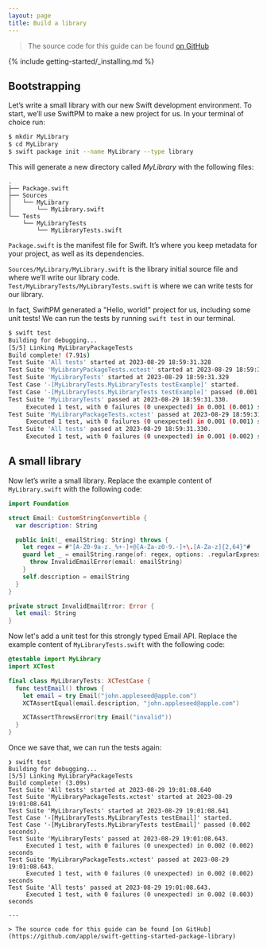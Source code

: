 ```yaml
---
layout: page
title: Build a library
---
```


> The source code for this guide can be found [on GitHub](https://github.com/apple/swift-getting-started-package-library)

{% include getting-started/_installing.md %}

## Bootstrapping

Let’s write a small library with our new Swift development environment.
To start, we’ll use SwiftPM to make a new project for us. In your terminal of choice run:

~~~bash
$ mkdir MyLibrary
$ cd MyLibrary
$ swift package init --name MyLibrary --type library
~~~

This will generate a new directory called _MyLibrary_ with the following files:

~~~no-highlight
.
├── Package.swift
├── Sources
│   └── MyLibrary
│       └── MyLibrary.swift
└── Tests
    └── MyLibraryTests
        └── MyLibraryTests.swift
~~~

`Package.swift` is the manifest file for Swift. It’s where you keep metadata for your project, as well as its dependencies.

`Sources/MyLibrary/MyLibrary.swift` is the library initial source file and where we’ll write our library code.
`Test/MyLibraryTests/MyLibraryTests.swift` is where we can write tests for our library.

In fact, SwiftPM generated a "Hello, world!" project for us, including some unit tests!
We can run the tests by running  `swift test`  in our terminal.

~~~bash
$ swift test
Building for debugging...
[5/5] Linking MyLibraryPackageTests
Build complete! (7.91s)
Test Suite 'All tests' started at 2023-08-29 18:59:31.328
Test Suite 'MyLibraryPackageTests.xctest' started at 2023-08-29 18:59:31.329
Test Suite 'MyLibraryTests' started at 2023-08-29 18:59:31.329
Test Case '-[MyLibraryTests.MyLibraryTests testExample]' started.
Test Case '-[MyLibraryTests.MyLibraryTests testExample]' passed (0.001 seconds).
Test Suite 'MyLibraryTests' passed at 2023-08-29 18:59:31.330.
	 Executed 1 test, with 0 failures (0 unexpected) in 0.001 (0.001) seconds
Test Suite 'MyLibraryPackageTests.xctest' passed at 2023-08-29 18:59:31.330.
	 Executed 1 test, with 0 failures (0 unexpected) in 0.001 (0.001) seconds
Test Suite 'All tests' passed at 2023-08-29 18:59:31.330.
	 Executed 1 test, with 0 failures (0 unexpected) in 0.001 (0.002) seconds
~~~

## A small library

Now let’s write a small library.
Replace the example content of `MyLibrary.swift` with the following code:

~~~swift
import Foundation

struct Email: CustomStringConvertible {
  var description: String

  public init(_ emailString: String) throws {
    let regex = #"[A-Z0-9a-z._%+-]+@[A-Za-z0-9.-]+\.[A-Za-z]{2,64}"#
    guard let _ = emailString.range(of: regex, options: .regularExpression) else {
      throw InvalidEmailError(email: emailString)
    }
    self.description = emailString
  }
}

private struct InvalidEmailError: Error {
  let email: String
}
~~~

Now let's add a unit test for this strongly typed Email API.
Replace the example content of `MyLibraryTests.swift` with the following code:

~~~swift
@testable import MyLibrary
import XCTest

final class MyLibraryTests: XCTestCase {
  func testEmail() throws {
    let email = try Email("john.appleseed@apple.com")
    XCTAssertEqual(email.description, "john.appleseed@apple.com")

    XCTAssertThrowsError(try Email("invalid"))
  }
}
~~~

Once we save that, we can run the tests again:

~~~no-highlight
❯ swift test
Building for debugging...
[5/5] Linking MyLibraryPackageTests
Build complete! (3.09s)
Test Suite 'All tests' started at 2023-08-29 19:01:08.640
Test Suite 'MyLibraryPackageTests.xctest' started at 2023-08-29 19:01:08.641
Test Suite 'MyLibraryTests' started at 2023-08-29 19:01:08.641
Test Case '-[MyLibraryTests.MyLibraryTests testEmail]' started.
Test Case '-[MyLibraryTests.MyLibraryTests testEmail]' passed (0.002 seconds).
Test Suite 'MyLibraryTests' passed at 2023-08-29 19:01:08.643.
	 Executed 1 test, with 0 failures (0 unexpected) in 0.002 (0.002) seconds
Test Suite 'MyLibraryPackageTests.xctest' passed at 2023-08-29 19:01:08.643.
	 Executed 1 test, with 0 failures (0 unexpected) in 0.002 (0.002) seconds
Test Suite 'All tests' passed at 2023-08-29 19:01:08.643.
	 Executed 1 test, with 0 failures (0 unexpected) in 0.002 (0.003) seconds

---

> The source code for this guide can be found [on GitHub](https://github.com/apple/swift-getting-started-package-library)
